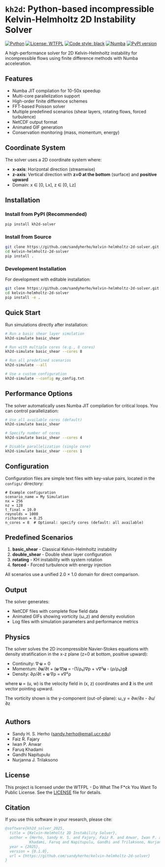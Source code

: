 # `kh2d`: Python-based incompressible Kelvin-Helmholtz 2D Instability Solver

[![Python](https://img.shields.io/badge/python-3.8%2B-blue.svg)](https://www.python.org/downloads/)
[![License: WTFPL](https://img.shields.io/badge/License-WTFPL-brightgreen.svg)](http://www.wtfpl.net/about/)
[![Code style: black](https://img.shields.io/badge/code%20style-black-000000.svg)](https://github.com/psf/black)
[![Numba](https://img.shields.io/badge/accelerated-numba-orange.svg)](https://numba.pydata.org/)
[![PyPI version](https://badge.fury.io/py/kh2d-solver.svg)](https://badge.fury.io/py/kh2d-solver)

A high-performance solver for 2D Kelvin-Helmholtz instability for incompressible flows using finite difference methods with Numba acceleration.

## Features

- Numba JIT compilation for 10-50x speedup
- Multi-core parallelization support
- High-order finite difference schemes
- FFT-based Poisson solver
- Multiple predefined scenarios (shear layers, rotating flows, forced turbulence)
- NetCDF output format
- Animated GIF generation
- Conservation monitoring (mass, momentum, energy)

## Coordinate System

The solver uses a 2D coordinate system where:
- **x-axis**: Horizontal direction (streamwise)
- **z-axis**: Vertical direction with **z=0 at the bottom** (surface) and **positive upward**
- Domain: x ∈ [0, Lx], z ∈ [0, Lz]

## Installation

### Install from PyPI (Recommended)

```bash
pip install kh2d-solver
```

### Install from Source

```bash
git clone https://github.com/sandyherho/kelvin-helmholtz-2d-solver.git
cd kelvin-helmholtz-2d-solver
pip install .
```

### Development Installation

For development with editable installation:
```bash
git clone https://github.com/sandyherho/kelvin-helmholtz-2d-solver.git
cd kelvin-helmholtz-2d-solver
pip install -e .
```

## Quick Start

Run simulations directly after installation:

```bash
# Run a basic shear layer simulation
kh2d-simulate basic_shear

# Run with multiple cores (e.g., 8 cores)
kh2d-simulate basic_shear --cores 8

# Run all predefined scenarios
kh2d-simulate --all

# Use a custom configuration
kh2d-simulate --config my_config.txt
```

## Performance Options

The solver automatically uses Numba JIT compilation for critical loops. You can control parallelization:

```bash
# Use all available cores (default)
kh2d-simulate basic_shear

# Specify number of cores
kh2d-simulate basic_shear --cores 4

# Disable parallelization (single core)
kh2d-simulate basic_shear --cores 1
```

## Configuration

Configuration files are simple text files with key-value pairs, located in the `configs/` directory:

```text
# Example configuration
scenario_name = My Simulation
nx = 256
nz = 128
t_final = 10.0
reynolds = 1000
richardson = 0.25
n_cores = 8  # Optional: specify cores (default: all available)
```

## Predefined Scenarios

1. **basic_shear** - Classical Kelvin-Helmholtz instability
2. **double_shear** - Double shear layer configuration
3. **rotating** - KH instability with system rotation
4. **forced** - Forced turbulence with energy injection

All scenarios use a unified 2.0 × 1.0 domain for direct comparison.

## Output

The solver generates:
- NetCDF files with complete flow field data
- Animated GIFs showing vorticity (ω_z) and density evolution
- Log files with simulation parameters and performance metrics

## Physics

The solver solves the 2D incompressible Navier-Stokes equations with density stratification in the x-z plane (z=0 at bottom, positive upward):

- Continuity: ∇·**u** = 0
- Momentum: ∂**u**/∂t + (**u**·∇)**u** = -(1/ρ₀)∇p + ν∇²**u** - (ρ/ρ₀)g**ẑ**
- Density: ∂ρ/∂t + **u**·∇ρ = κ∇²ρ

where **u** = (u, w) is the velocity field in (x, z) coordinates and **ẑ** is the unit vector pointing upward.

The vorticity shown is the y-component (out-of-plane): ω_y = ∂w/∂x - ∂u/∂z

#
## Authors

- Sandy H. S. Herho (sandy.herho@email.ucr.edu)
- Faiz R. Fajary
- Iwan P. Anwar
- Faruq Khadami
- Gandhi Napitupulu
- Nurjanna J. Trilaksono

## License

This project is licensed under the WTFPL - Do What The F*ck You Want To Public License.
See the [LICENSE](LICENSE) file for details.

## Citation

If you use this software in your research, please cite:

```bibtex
@software{kh2d_solver_2025,
  title = {Kelvin-Helmholtz 2D Instability Solver},
  author = {Herho, Sandy H. S. and Fajary, Faiz R. and Anwar, Iwan P. and 
           Khadami, Faruq and Napitupulu, Gandhi and Trilaksono, Nurjanna J.},
  year = {2025},
  version = {0.1.0},
  url = {https://github.com/sandyherho/kelvin-helmholtz-2d-solver}
}
```
